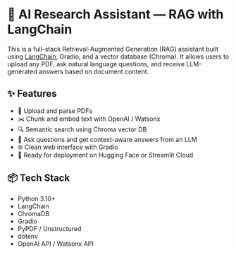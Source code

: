 # 🧠 AI Research Assistant — RAG with LangChain

This is a full-stack Retrieval-Augmented Generation (RAG) assistant built using [LangChain](https://www.langchain.com/), Gradio, and a vector database (Chroma). It allows users to upload any PDF, ask natural language questions, and receive LLM-generated answers based on document content.

## ✨ Features

- 📄 Upload and parse PDFs
- ✂️ Chunk and embed text with OpenAI / Watsonx
- 🔍 Semantic search using Chroma vector DB
- 🤖 Ask questions and get context-aware answers from an LLM
- 🌐 Clean web interface with Gradio
- 🚀 Ready for deployment on Hugging Face or Streamlit Cloud

## 📦 Tech Stack

- Python 3.10+
- LangChain
- ChromaDB
- Gradio
- PyPDF / Unstructured
- dotenv
- OpenAI API / Watsonx API
